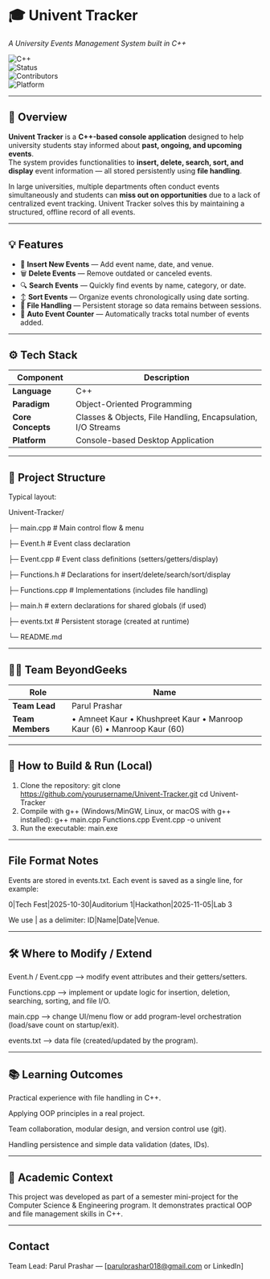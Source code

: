# 🎓 Univent Tracker  
*A University Events Management System built in C++*  

![C++](https://img.shields.io/badge/language-C++-blue.svg)  
![Status](https://img.shields.io/badge/status-Active-success.svg)  
![Contributors](https://img.shields.io/badge/contributors-5-brightgreen.svg)  
![Platform](https://img.shields.io/badge/platform-Desktop-lightgrey.svg)  

---

## 🧠 Overview  
**Univent Tracker** is a **C++-based console application** designed to help university students stay informed about **past, ongoing, and upcoming events**.  
The system provides functionalities to **insert, delete, search, sort, and display** event information — all stored persistently using **file handling**.  

In large universities, multiple departments often conduct events simultaneously and students can **miss out on opportunities** due to a lack of centralized event tracking. Univent Tracker solves this by maintaining a structured, offline record of all events.

---

## 💡 Features  
- 📅 **Insert New Events** — Add event name, date, and venue.  
- 🗑️ **Delete Events** — Remove outdated or canceled events.  
- 🔍 **Search Events** — Quickly find events by name, category, or date.  
- ↕️ **Sort Events** — Organize events chronologically using date sorting.  
- 💾 **File Handling** — Persistent storage so data remains between sessions.  
- 🧮 **Auto Event Counter** — Automatically tracks total number of events added.  

---

## ⚙️ Tech Stack  
| Component | Description |
|-----------|-------------|
| **Language** | C++ |
| **Paradigm** | Object-Oriented Programming |
| **Core Concepts** | Classes & Objects, File Handling, Encapsulation, I/O Streams |
| **Platform** | Console-based Desktop Application |

---

## 🧩 Project Structure  
Typical layout:

Univent-Tracker/

├─ main.cpp # Main control flow & menu

├─ Event.h # Event class declaration

├─ Event.cpp # Event class definitions (setters/getters/display)

├─ Functions.h # Declarations for insert/delete/search/sort/display

├─ Functions.cpp # Implementations (includes file handling)

├─ main.h # extern declarations for shared globals (if used)

├─ events.txt # Persistent storage (created at runtime)

└─ README.md

---

## 👩‍💻 Team BeyondGeeks  

| Role | Name |
|------|------|
| **Team Lead** | Parul Prashar |
| **Team Members** | • Amneet Kaur • Khushpreet Kaur • Manroop Kaur (6) • Manroop Kaur (60) |

---

## 🧪 How to Build & Run (Local)

1. Clone the repository:
git clone https://github.com/yourusername/Univent-Tracker.git
cd Univent-Tracker
2. Compile with g++ (Windows/MinGW, Linux, or macOS with g++ installed):
g++ main.cpp Functions.cpp Event.cpp -o univent
3. Run the executable:
main.exe

---

## File Format Notes

Events are stored in events.txt. Each event is saved as a single line, for example:

0|Tech Fest|2025-10-30|Auditorium
1|Hackathon|2025-11-05|Lab 3

We use | as a delimiter: ID|Name|Date|Venue.

---

## 🛠️ Where to Modify / Extend

Event.h / Event.cpp —> modify event attributes and their getters/setters.

Functions.cpp —> implement or update logic for insertion, deletion, searching, sorting, and file I/O.

main.cpp —> change UI/menu flow or add program-level orchestration (load/save count on startup/exit).

events.txt —> data file (created/updated by the program).

---

## 📚 Learning Outcomes

Practical experience with file handling in C++.

Applying OOP principles in a real project.

Team collaboration, modular design, and version control use (git).

Handling persistence and simple data validation (dates, IDs).

---

## 🏫 Academic Context
This project was developed as part of a semester mini-project for the Computer Science & Engineering program. It demonstrates practical OOP and file management skills in C++.

---

## Contact
Team Lead: Parul Prashar — [parulprashar018@gmail.com or LinkedIn]

